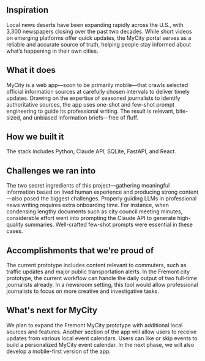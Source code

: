## Inspiration
Local news deserts have been expanding rapidly across the U.S., with 3,300 newspapers closing over the past two decades. While short videos on emerging platforms offer quick updates, the MyCity portal serves as a reliable and accurate source of truth, helping people stay informed about what’s happening in their own cities.

## What it does
MyCity is a web app—soon to be primarily mobile—that crawls selected official information sources at carefully chosen intervals to deliver timely updates. Drawing on the expertise of seasoned journalists to identify authoritative sources, the app uses one-shot and few-shot prompt engineering to guide its professional writing. The result is relevant, bite-sized, and unbiased information briefs—free of fluff.

## How we built it
The stack includes Python, Claude API, SQLite, FastAPI, and React.

## Challenges we ran into
The two secret ingredients of this project—gathering meaningful information based on lived human experience and producing strong content—also posed the biggest challenges. Properly guiding LLMs in professional news writing requires extra onboarding time. For instance, when condensing lengthy documents such as city council meeting minutes, considerable effort went into prompting the Claude API to generate high-quality summaries. Well-crafted few-shot prompts were essential in these cases.

## Accomplishments that we're proud of
The current prototype includes content relevant to commuters, such as traffic updates and major public transportation alerts. In the Fremont city prototype, the current workflow can handle the daily output of two full-time journalists already. In a newsroom setting, this tool would allow professional journalists to focus on more creative and investigative tasks.

## What's next for MyCity
We plan to expand the Fremont MyCity prototype with additional local sources and features. Another section of the app will allow users to receive updates from various local event calendars. Users can like or skip events to build a personalized MyCity event calendar.  In the next phase, we will also develop a mobile-first version of the app.
